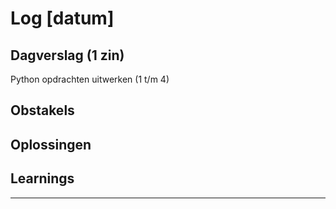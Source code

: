 # Log [datum]
 
## Dagverslag (1 zin)
 Python opdrachten uitwerken (1 t/m 4)
## Obstakels
 
## Oplossingen
 
## Learnings
 
---
